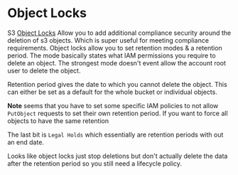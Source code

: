 # Object Locks
S3 [Object Locks](https://docs.aws.amazon.com/AmazonS3/latest/dev/object-lock-overview.html)
Allow you to add additional compliance security around the deletion of s3 objects.
Which is super useful for meeting compliance requirements. Object locks
allow you to set retention modes & a retention period. The mode basically states
what IAM permissions you require to delete an object. The strongest mode doesn't
event allow the account root user to delete the object.

Retention period gives the date to which you cannot delete the object. This can
either be set as a default for the whole bucket or individual objects.

**Note** seems that you have to set some specific IAM policies to not allow
`PutObject` requests to set their own retention period. If you want to force all
objects to have the same retention


The last bit is `Legal Holds` which essentially are retention periods with out an
end date.


Looks like object locks just stop deletions but don't actually delete the data
after the retention period so you still need a lifecycle policy.